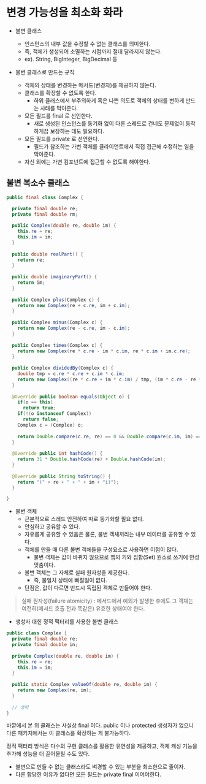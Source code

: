 # 변경 가능성을 최소화 화라

- 불변 클래스
  - 인스턴스의 내부 값을 수정할 수 없는 클래스를 의미한다.
  - 즉, 객체가 생성되어 소멸하는 시점까지 절대 달라지지 않는다.
  - ex). String, BigInteger, BigDecimal 등
  
- 불변 클래스로 만드는 규칙
  - 객체의 상태를 변경하는 메서드(변경자)를 제공하지 않는다.
  - 클래스를 확장할 수 없도록 한다.
    - 하위 클래스에서 부주의하게 혹은 나쁜 의도로 객체의 상태를 변하게 만드는 사태를 막아준다.
  - 모든 필드를 final 로 선언한다.
    - 새로 생성된 인스턴스를 동기화 없이 다른 스레드로 건네도 문제없이 동작하게끔 보장하는 데도 필요하다.
  - 모든 필드를 private 로 선언한다.
    - 필드가 참조하는 가변 객체를 클라이언트에서 직접 접근해 수정하는 일을 막아준다.
  - 자신 외에는 가변 컴포넌트에 접근할 수 없도록 해야한다.
  
## 불변 복소수 클래스

```java
public final class Complex { 

  private final double re;
  private final double rm;
  
  public Complex(double re, double im) {
    this.re = re;
    this.im = im;
  }
  
  public double realPart() {
    return re;
  }
  
  public double imaginaryPart() {
    return im;
  }
  
  public Complex plus(Complex c) {
    return new Complex(re + c.re, im + c.im);
  }
  
  public Complex minus(Complex c) {
    return new Complex(re - c.re, im - c.im);
  }
  
  public Complex times(Complex c) {
    return new Complex(re * c.re - im * c.im, re * c.im + im.c.re);
  }
  
  public Complex dividedBy(Complex c) {
    double tmp = c.re * c.re + c.im * c.im;
    return new Complex((re * c.re + im * c.im) / tmp, (im * c.re - re * c.im) / tmp);
  }
  
  @Override public boolean equals(Object o) {
    if(o == this)
      return true;
    if(!(o instanceof Complex))
      return false;
    Complex c = (Complex) o;
    
    return Double.compare(c.re, re) == 0 && Double.compare(c.im, im) == 0;
  }
  
  @Override public int hashCode() {
    return 31 * Double.hashCode(re) + Double.hashCode(im);
  }
  
  @Override public String toString() {
    return "(" + re + " + " + im + "i)");
  }

}
```

- 불변 객체
  - 근본적으로 스레드 안전하여 따로 동기화할 필요 없다.
  - 안심하고 공유할 수 있다.
  - 자유롭게 공유할 수 있음은 물론, 불변 객체끼리는 내부 데이터를 공유할 수 있다.
  - 객체를 만들 때 다른 불변 객체들을 구성요소로 사용하면 이점이 많다.
    - 불변 객체는 값이 바뀌지 않으므로 맵의 키와 집합(Set) 원소로 쓰기에 안성 맞춤이다.
  - 불변 객체는 그 자체로 실패 원자성을 제공한다.
    - 즉, 불일치 상태에 빠질일이 없다.
  - 단점은, 값이 다르면 반드시 독립된 객체로 만들어야 한다.
  
> 실패 원자성(failure atomicity) : 메서드에서 예외가 발생한 후에도 그 객체는 여전히(메서드 호출 전과 똑같은) 유효한 상태여야 한다.

- 생성자 대힌 정적 팩터리를 사용한 불변 클래스

```java
public class Complex { 
  private final double re;
  private final double in;
  
  private Complex(double re, double im) {
    this.re = re;
    this.im = im;
  }
  
  public static Complex valueOf(double re, double im) {
    return new Complex(re, im);
  }
  
  // 생략
}
```

바깥에서 본 위 클래스는 사실상 final 이다. public 이나 protected 생성자가 없으니 다른 패키지에서는 이 클래스를 확장하는 게 불가능하다.

정적 팩터리 방식은 다수의 구현 클래스를 활용한 유연성을 제공하고, 객체 캐싱 기능을 추가해 성능을 더 끌어올릴 수도 있다.

- 불변으로 만들 수 없는 클래스라도 벼경할 수 있는 부분을 최소한으로 줄이자.
- 다른 합당한 이유가 없다면 모든 필드는 private final 이어야한다.

